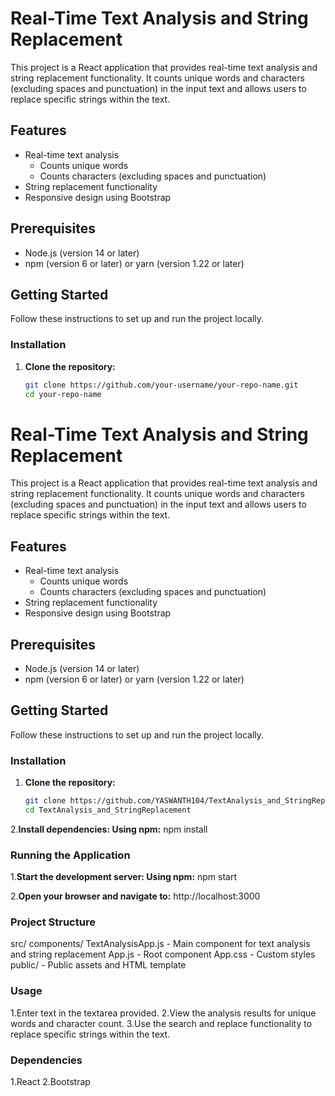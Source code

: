# Real-Time Text Analysis and String Replacement

This project is a React application that provides real-time text analysis and string replacement functionality. It counts unique words and characters (excluding spaces and punctuation) in the input text and allows users to replace specific strings within the text.

## Features

- Real-time text analysis
  - Counts unique words
  - Counts characters (excluding spaces and punctuation)
- String replacement functionality
- Responsive design using Bootstrap

## Prerequisites

- Node.js (version 14 or later)
- npm (version 6 or later) or yarn (version 1.22 or later)

## Getting Started

Follow these instructions to set up and run the project locally.

### Installation

1. **Clone the repository:**

   ```bash
   git clone https://github.com/your-username/your-repo-name.git
   cd your-repo-name
# Real-Time Text Analysis and String Replacement

This project is a React application that provides real-time text analysis and string replacement functionality. It counts unique words and characters (excluding spaces and punctuation) in the input text and allows users to replace specific strings within the text.

## Features

- Real-time text analysis
  - Counts unique words
  - Counts characters (excluding spaces and punctuation)
- String replacement functionality
- Responsive design using Bootstrap

## Prerequisites

- Node.js (version 14 or later)
- npm (version 6 or later) or yarn (version 1.22 or later)

## Getting Started

Follow these instructions to set up and run the project locally.

### Installation

1. **Clone the repository:**

   ```bash
   git clone https://github.com/YASWANTH104/TextAnalysis_and_StringReplacement.git
   cd TextAnalysis_and_StringReplacement
2.**Install dependencies: Using npm:**
    npm install

### Running the Application

1.**Start the development server: Using npm:**
    npm start

2.**Open your browser and navigate to:**
    http://localhost:3000

### Project Structure
src/
    components/
        TextAnalysisApp.js - Main component for text analysis and string replacement
    App.js - Root component
    App.css - Custom styles
public/ - Public assets and HTML template

### Usage

1.Enter text in the textarea provided.
2.View the analysis results for unique words and character count.
3.Use the search and replace functionality to replace specific strings within the text.

### Dependencies

1.React
2.Bootstrap
